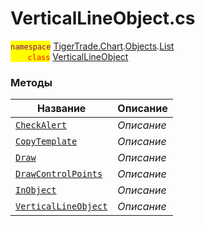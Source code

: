 
# VerticalLineObject.cs
<mark style="color:purple;">`namespace`</mark> [TigerTrade.Chart](../../../../TigerTrade.Chart.md).[Objects](../../../../TigerTrade.Chart/Objects.md).[List](../../../../TigerTrade.Chart/Objects/List.md)  
<mark style="color:red;">&nbsp;&nbsp;&nbsp;&nbsp;&nbsp;&nbsp;&nbsp;`class`</mark> [VerticalLineObject](../VerticalLineObject.cs.md)

### Методы
| Название | Описание |
| --- | --- |
| [`CheckAlert`](./Методы/CheckAlert.md) | *Описание* |
| [`CopyTemplate`](./Методы/CopyTemplate.md) | *Описание* |
| [`Draw`](./Методы/Draw.md) | *Описание* |
| [`DrawControlPoints`](./Методы/DrawControlPoints.md) | *Описание* |
| [`InObject`](./Методы/InObject.md) | *Описание* |
| [`VerticalLineObject`](./Методы/VerticalLineObject.md) | *Описание* |
